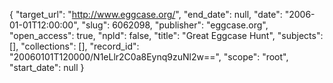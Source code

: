 {
  "target_url": "http://www.eggcase.org/", 
  "end_date": null, 
  "date": "2006-01-01T12:00:00", 
  "slug": 6062098, 
  "publisher": "eggcase.org", 
  "open_access": true, 
  "npld": false, 
  "title": "Great Eggcase Hunt", 
  "subjects": [], 
  "collections": [], 
  "record_id": "20060101T120000/N1eLlr2C0a8Eynq9zuNl2w==", 
  "scope": "root", 
  "start_date": null
}


